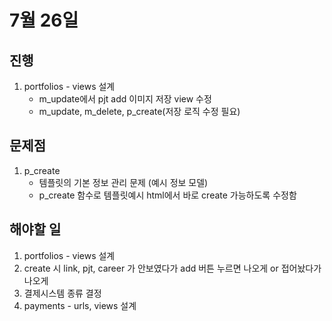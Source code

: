 # 7월 26일

## 진행

1. portfolios - views 설계
    - m_update에서 pjt add 이미지 저장 view 수정
    - m_update, m_delete, p_create(저장 로직 수정 필요)

## 문제점

1. p_create 
    - 템플릿의 기본 정보 관리 문제 (예시 정보 모델)
    - p_create 함수로 템플릿예시 html에서 바로 create 가능하도록 수정함

## 해야할 일

1. portfolios - views 설계
2. create 시 link, pjt, career 가 안보였다가 add 버튼 누르면 나오게 or 접어놨다가 나오게
3. 결제시스템 종류 결정
4. payments - urls, views 설계